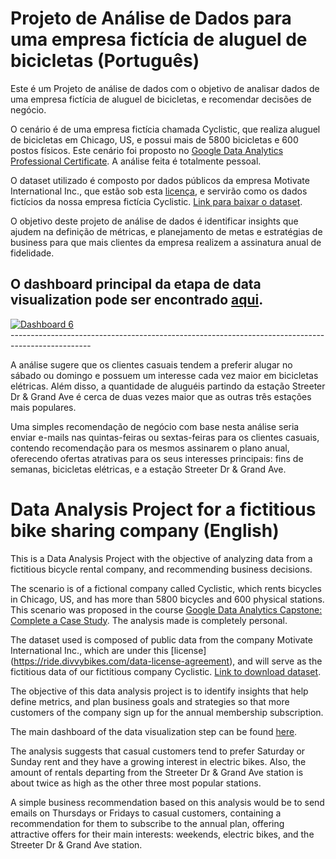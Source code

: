 # Projeto de Análise de Dados para uma empresa fictícia de aluguel de bicicletas (Português)

Este é um Projeto de análise de dados com o objetivo de analisar dados de uma empresa fictícia de aluguel de bicicletas, e recomendar decisões de negócio.

O cenário é de uma empresa fictícia chamada Cyclistic, que realiza aluguel de bicicletas em Chicago, US, e possui mais de 5800 bicicletas e 600 postos físicos.
Este cenário foi proposto no [Google Data Analytics Professional Certificate](https://www.coursera.org/professional-certificates/google-data-analytics?). A análise feita é totalmente pessoal.

O dataset utilizado é composto por dados públicos da empresa Motivate International Inc., que estão sob esta [licença](https://ride.divvybikes.com/data-license-agreement), e servirão
como os dados fictícios da nossa empresa fictícia Cyclistic. [Link para baixar o dataset](https://divvy-tripdata.s3.amazonaws.com/index.html).

O objetivo deste projeto de análise de dados é identificar insights que ajudem na definição de métricas, e planejamento de metas e estratégias de business para que mais clientes da empresa realizem a assinatura anual de fidelidade.

O dashboard principal da etapa de data visualization pode ser encontrado [aqui](https://public.tableau.com/app/profile/carlos.vinicius3512/viz/Bike_Sharing_Analysis_16407949341070/Dashboard6).
--------------------------------------------------------------------------------------------------
<div class='tableauPlaceholder' id='viz1658462064470' style='position: relative'><noscript><a href='#'><img alt='Dashboard 6 ' src='https:&#47;&#47;public.tableau.com&#47;static&#47;images&#47;Bi&#47;Bike_Sharing_Analysis_16407949341070&#47;Dashboard6&#47;1_rss.png' style='border: none' /></a></noscript><object class='tableauViz'  style='display:none;'><param name='host_url' value='https%3A%2F%2Fpublic.tableau.com%2F' /> <param name='embed_code_version' value='3' /> <param name='site_root' value='' /><param name='name' value='Bike_Sharing_Analysis_16407949341070&#47;Dashboard6' /><param name='tabs' value='no' /><param name='toolbar' value='yes' /><param name='static_image' value='https:&#47;&#47;public.tableau.com&#47;static&#47;images&#47;Bi&#47;Bike_Sharing_Analysis_16407949341070&#47;Dashboard6&#47;1.png' /> <param name='animate_transition' value='yes' /><param name='display_static_image' value='yes' /><param name='display_spinner' value='yes' /><param name='display_overlay' value='yes' /><param name='display_count' value='yes' /><param name='language' value='pt-BR' /></object></div>                <script type='text/javascript'>                    var divElement = document.getElementById('viz1658462064470');                    var vizElement = divElement.getElementsByTagName('object')[0];                    if ( divElement.offsetWidth > 800 ) { vizElement.style.width='100%';vizElement.style.height=(divElement.offsetWidth*0.75)+'px';} else if ( divElement.offsetWidth > 500 ) { vizElement.style.width='100%';vizElement.style.height=(divElement.offsetWidth*0.75)+'px';} else { vizElement.style.width='100%';vizElement.style.height='1127px';}                     var scriptElement = document.createElement('script');                    scriptElement.src = 'https://public.tableau.com/javascripts/api/viz_v1.js';                    vizElement.parentNode.insertBefore(scriptElement, vizElement);                </script>
--------------------------------------------------------------------------------------------------

A análise sugere que os clientes casuais tendem a preferir alugar no sábado ou domingo e possuem um interesse cada vez maior em bicicletas elétricas. Além disso, a quantidade de aluguéis partindo da estação Streeter Dr & Grand Ave é cerca de duas vezes maior que as outras três estações mais populares.

Uma simples recomendação de negócio com base nesta análise seria enviar e-mails nas quintas-feiras ou sextas-feiras para os clientes casuais, contendo recomendação para os mesmos assinarem o plano anual, oferecendo ofertas atrativas para os seus interesses principais: fins de semanas, bicicletas elétricas, e a estação Streeter Dr & Grand Ave.


# Data Analysis Project for a fictitious bike sharing company (English)

This is a Data Analysis Project with the objective of analyzing data from a fictitious bicycle rental company, and recommending business decisions.

The scenario is of a fictional company called Cyclistic, which rents bicycles in Chicago, US, and has more than 5800 bicycles and 600 physical stations.
This scenario was proposed in the course [Google Data Analytics Capstone: Complete a Case Study](https://www.coursera.org/learn/google-data-analytics-capstone?). The analysis made is completely personal.

The dataset used is composed of public data from the company Motivate International Inc., which are under this [license] (https://ride.divvybikes.com/data-license-agreement), and will serve as the fictitious data of our fictitious company Cyclistic. [Link to download dataset](https://divvy-tripdata.s3.amazonaws.com/index.html).

The objective of this data analysis project is to identify insights that help define metrics, and plan business goals and strategies so that more customers of the company sign up for the annual membership subscription.

The main dashboard of the data visualization step can be found [here](https://public.tableau.com/app/profile/carlos.vinicius3512/viz/Bike_Sharing_Analysis_16407949341070/Dashboard6).

The analysis suggests that casual customers tend to prefer Saturday or Sunday rent and they have a growing interest in electric bikes. Also, the amount of rentals departing from the Streeter Dr & Grand Ave station is about twice as high as the other three most popular stations.

A simple business recommendation based on this analysis would be to send emails on Thursdays or Fridays to casual customers, containing a recommendation for them to subscribe to the annual plan, offering attractive offers for their main interests: weekends, electric bikes, and the Streeter Dr & Grand Ave station.
